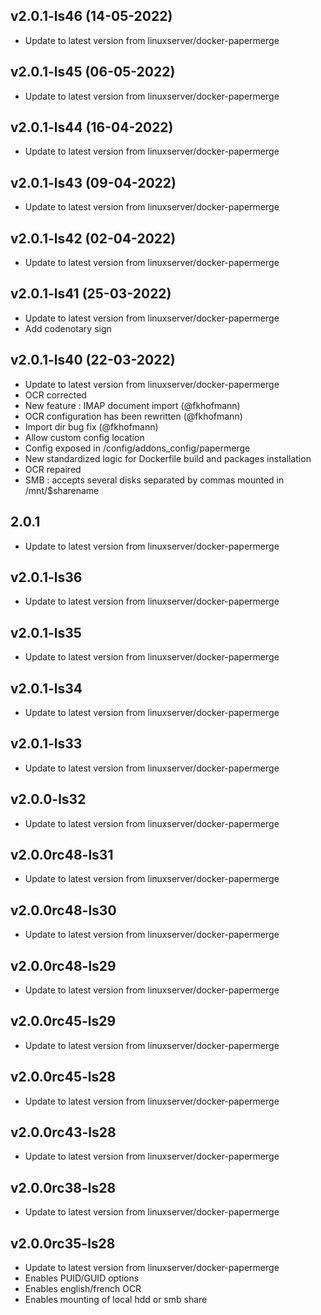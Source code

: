 
## v2.0.1-ls46 (14-05-2022)
- Update to latest version from linuxserver/docker-papermerge

## v2.0.1-ls45 (06-05-2022)
- Update to latest version from linuxserver/docker-papermerge

## v2.0.1-ls44 (16-04-2022)
- Update to latest version from linuxserver/docker-papermerge

## v2.0.1-ls43 (09-04-2022)
- Update to latest version from linuxserver/docker-papermerge

## v2.0.1-ls42 (02-04-2022)
- Update to latest version from linuxserver/docker-papermerge

## v2.0.1-ls41 (25-03-2022)
- Update to latest version from linuxserver/docker-papermerge
- Add codenotary sign

## v2.0.1-ls40 (22-03-2022)

- Update to latest version from linuxserver/docker-papermerge
- OCR corrected
- New feature : IMAP document import (@fkhofmann)
- OCR configuration has been rewritten (@fkhofmann)
- Import dir bug fix (@fkhofmann)
- Allow custom config location
- Config exposed in /config/addons_config/papermerge
- New standardized logic for Dockerfile build and packages installation
- OCR repaired
- SMB : accepts several disks separated by commas mounted in /mnt/$sharename

## 2.0.1

- Update to latest version from linuxserver/docker-papermerge

## v2.0.1-ls36

- Update to latest version from linuxserver/docker-papermerge

## v2.0.1-ls35

- Update to latest version from linuxserver/docker-papermerge

## v2.0.1-ls34

- Update to latest version from linuxserver/docker-papermerge

## v2.0.1-ls33

- Update to latest version from linuxserver/docker-papermerge

## v2.0.0-ls32

- Update to latest version from linuxserver/docker-papermerge

## v2.0.0rc48-ls31

- Update to latest version from linuxserver/docker-papermerge

## v2.0.0rc48-ls30

- Update to latest version from linuxserver/docker-papermerge

## v2.0.0rc48-ls29

- Update to latest version from linuxserver/docker-papermerge

## v2.0.0rc45-ls29

- Update to latest version from linuxserver/docker-papermerge

## v2.0.0rc45-ls28

- Update to latest version from linuxserver/docker-papermerge

## v2.0.0rc43-ls28

- Update to latest version from linuxserver/docker-papermerge

## v2.0.0rc38-ls28

- Update to latest version from linuxserver/docker-papermerge

## v2.0.0rc35-ls28

- Update to latest version from linuxserver/docker-papermerge
- Enables PUID/GUID options
- Enables english/french OCR
- Enables mounting of local hdd or smb share

